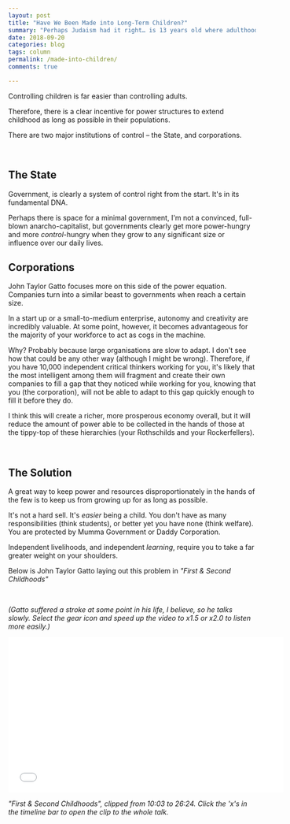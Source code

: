 ```yaml
---
layout: post
title: "Have We Been Made into Long-Term Children?"
summary: "Perhaps Judaism had it right… is 13 years old where adulthood naturally starts, unless people are intentionally kept childish?"
date: 2018-09-20
categories: blog
tags: column
permalink: /made-into-children/
comments: true

---
```


Controlling children is far easier than controlling adults. 

Therefore, there is a clear incentive for power structures to extend childhood as long as possible in their populations. 

There are two major institutions of control – the State, and corporations.

&nbsp;

## The State
Government, is clearly a system of control right from the start. It's in its fundamental DNA. 

Perhaps there is space for a minimal government, I'm not a convinced, full-blown anarcho-capitalist, but governments clearly get more power-hungry and more *control*-hungry when they grow to any significant size or influence over our daily lives. 


## Corporations
John Taylor Gatto focuses more on this side of the power equation. Companies turn into a similar beast to governments when reach a certain size. 

In a start up or a small-to-medium enterprise, autonomy and creativity are incredibly valuable. At some point, however, it becomes advantageous for the majority of your workforce to act as cogs in the machine. 

Why? Probably because large organisations are slow to adapt. I don't see how that could be any other way (although I might be wrong). Therefore, if you have 10,000 independent critical thinkers working for you, it's likely that the most intelligent among them will fragment and create their own companies to fill a gap that they noticed while working for you, knowing that you (the corporation), will not be able to adapt to this gap quickly enough to fill it before they do. 

I think this will create a richer, more prosperous economy overall, but it will reduce the amount of power able to be collected in the hands of those at the tippy-top of these hierarchies (your Rothschilds and your Rockerfellers). 

&nbsp;

## The Solution
A great way to keep power and resources disproportionately in the hands of the few is to keep us from growing up for as long as possible. 

It's not a hard sell. It's *easier* being a child. You don't have as many responsibilities (think students), or better yet you have none (think welfare). You are protected by Mumma Government or Daddy Corporation. 

Independent livelihoods, and independent *learning*, require you to take a far greater weight on your shoulders. 

Below is John Taylor Gatto laying out this problem in *"First & Second Childhoods"*

&nbsp;

*(Gatto suffered a stroke at some point in his life, I believe, so he talks slowly. Select the gear icon and speed up the video to x1.5 or x2.0 to listen more easily.)*

<iframe width="560" height="315" src="//www.youtube.com/embed/WNGpP69GsUs?start=603&end=1584" frameborder="0"> </iframe>

*"First & Second Childhoods", clipped from 10:03 to 26:24. Click the 'x's in the timeline bar to open the clip to the whole talk.*


